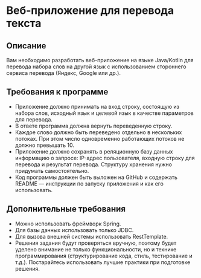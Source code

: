 # Веб-приложение для перевода текста

## Описание

Вам необходимо разработать веб-приложение на языке Java/Kotlin для перевода набора слов на другой язык с использованием стороннего сервиса перевода (Яндекс, Google или др.).

## Требования к программе

- Приложение должно принимать на вход строку, состоящую из набора слов, исходный язык и целевой язык в качестве параметров для перевода.
- В ответе программа должна вернуть переведенную строку.
- Каждое слово должно быть переведено отдельно в нескольких потоках. При этом число одновременно работающих потоков не должно превышать 10.
- Приложение должно сохранять в реляционную базу данных информацию о запросе: IP-адрес пользователя, входную строку для перевода и результат перевода. Структуру хранения нужно придумать самостоятельно.
- Код программы должен быть выложен на GitHub и содержать README — инструкции по запуску приложения и как его использовать.

## Дополнительные требования

- Можно использовать фреймворк Spring.
- Для базы данных использовать только JDBC.
- Для вызова внешней системы использовать RestTemplate.
- Решения задания будут проверяться вручную, поэтому будет уделено внимание не только функциональности, но и технике программирования (структурирование кода, стиль, тестирование и т.д.). Постарайтесь использовать лучшие практики при подготовке решения.



